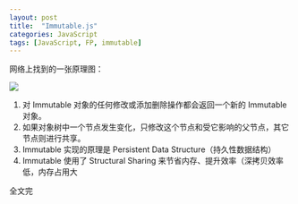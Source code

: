 ```yaml
---
layout: post
title:  "Immutable.js"
categories: JavaScript
tags: [JavaScript, FP, immutable]
---
```


网络上找到的一张原理图：

![](../images/2016-12-05-immutable-js.assets/1.gif)

1. 对 Immutable 对象的任何修改或添加删除操作都会返回一个新的 Immutable 对象。
2. 如果对象树中一个节点发生变化，只修改这个节点和受它影响的父节点，其它节点则进行共享。
3. Immutable 实现的原理是 Persistent Data Structure（持久性数据结构）
4. Immutable 使用了 Structural Sharing 来节省内存、提升效率（深拷贝效率低，内存占用大

全文完
